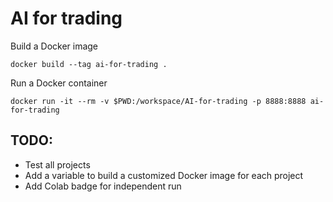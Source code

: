 # AI for trading

Build a Docker image

```console
docker build --tag ai-for-trading .
```

Run a Docker container

```console
docker run -it --rm -v $PWD:/workspace/AI-for-trading -p 8888:8888 ai-for-trading
```

## TODO:

-   Test all projects
-   Add a variable to build a customized Docker image for each project
-   Add Colab badge for independent run
